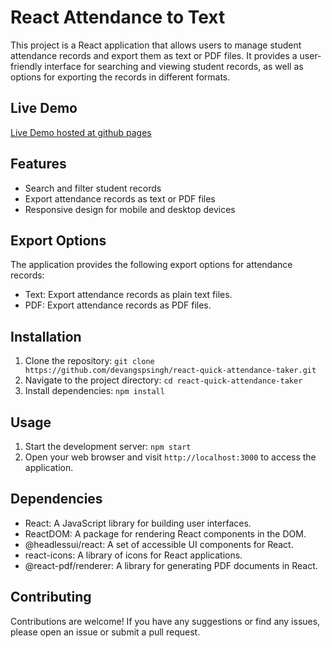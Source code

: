 
# React Attendance to Text

This project is a React application that allows users to manage student attendance records and export them as text or PDF files. It provides a user-friendly interface for searching and viewing student records, as well as options for exporting the records in different formats.

## Live Demo

[Live Demo hosted at github pages](https://devangspsingh.github.io/react-quick-attendance-taker/)

## Features

- Search and filter student records
- Export attendance records as text or PDF files
- Responsive design for mobile and desktop devices

## Export Options

The application provides the following export options for attendance records:

- Text: Export attendance records as plain text files.
- PDF: Export attendance records as PDF files.

## Installation

1. Clone the repository: `git clone https://github.com/devangspsingh/react-quick-attendance-taker.git`
2. Navigate to the project directory: `cd react-quick-attendance-taker`
3. Install dependencies: `npm install`

## Usage

1. Start the development server: `npm start`
2. Open your web browser and visit `http://localhost:3000` to access the application.

## Dependencies

- React: A JavaScript library for building user interfaces.
- ReactDOM: A package for rendering React components in the DOM.
- @headlessui/react: A set of accessible UI components for React.
- react-icons: A library of icons for React applications.
- @react-pdf/renderer: A library for generating PDF documents in React.

## Contributing

Contributions are welcome! If you have any suggestions or find any issues, please open an issue or submit a pull request.
